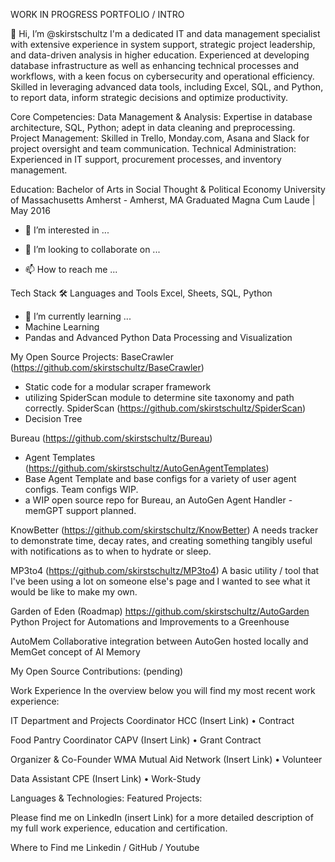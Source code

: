 WORK IN PROGRESS PORTFOLIO / INTRO

👋 Hi, I’m @skirstschultz
I'm a dedicated IT and data management specialist with extensive experience in system support, strategic project leadership, and data-driven analysis in higher education. 
Experienced at developing database infrastructure as well as enhancing technical processes and workflows, with a keen focus on cybersecurity and operational efficiency. 
Skilled in leveraging advanced data tools, including Excel, SQL, and Python, to report data, inform strategic decisions and optimize productivity.

Core Competencies:
Data Management & Analysis: Expertise in database architecture, SQL, Python; adept in data cleaning and preprocessing.
Project Management: Skilled in Trello, Monday.com, Asana and Slack for project oversight and team communication.
Technical Administration: Experienced in IT support, procurement processes, and inventory management.

Education:
Bachelor of Arts in Social Thought & Political Economy
University of Massachusetts Amherst - Amherst, MA
Graduated Magna Cum Laude | May 2016

- 👀 I’m interested in ...

- 💞️ I’m looking to collaborate on ...
- 📫 How to reach me ...

Tech Stack
🛠️  Languages and Tools
Excel, Sheets, SQL, Python

- 🌱 I’m currently learning ...
- Machine Learning
- Pandas and Advanced Python Data Processing and Visualization

My Open Source Projects:
BaseCrawler (https://github.com/skirstschultz/BaseCrawler)
- Static code for a modular scraper framework
- utilizing SpiderScan module to determine site taxonomy and path correctly.
SpiderScan (https://github.com/skirstschultz/SpiderScan)
- Decision Tree

Bureau (https://github.com/skirstschultz/Bureau)
- Agent Templates (https://github.com/skirstschultz/AutoGenAgentTemplates)
- Base Agent Template and base configs for a variety of user agent configs. Team configs WIP.
- a WIP open source repo for Bureau, an AutoGen Agent Handler - memGPT support planned.

KnowBetter (https://github.com/skirstschultz/KnowBetter)
A needs tracker to demonstrate time, decay rates, and creating something tangibly useful with notifications as to when to hydrate or sleep.

MP3to4 (https://github.com/skirstschultz/MP3to4)
A basic utility / tool that I've been using a lot on someone else's page and I wanted to see what it would be like to make my own.

Garden of Eden (Roadmap)
https://github.com/skirstschultz/AutoGarden
Python Project for Automations and Improvements to a Greenhouse

AutoMem
Collaborative integration between AutoGen hosted locally and MemGet concept of AI Memory



My Open Source Contributions: (pending)

Work Experience
In the overview below you will find my most recent work experience:

IT Department and Projects Coordinator
HCC (Insert Link) • Contract

Food Pantry Coordinator
CAPV (Insert Link) • Grant Contract

Organizer & Co-Founder
WMA Mutual Aid Network (Insert Link) • Volunteer

Data Assistant
CPE (Insert Link) • Work-Study

Languages & Technologies:
Featured Projects: 

Please find me on LinkedIn (insert Link) for a more detailed description of my full work experience, education and certification.

Where to Find me
Linkedin / GitHub / Youtube
<!---
skirstschultz/skirstschultz is a ✨ special ✨ repository because its `README.md` (this file) appears on your GitHub profile.
You can click the Preview link to take a look at your changes.
--->
